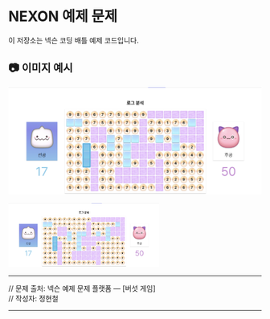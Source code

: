 # NEXON 예제 문제

이 저장소는 넥슨 코딩 배틀 예제 코드입니다.

## 📷 이미지 예시

![게임 속 이미지](./NEXON.png)

<img src="./NEXON.png" width="300">


---

// 문제 출처: 넥슨 예제 문제 플랫폼 — [버섯 게임]  
// 작성자: 정현철


---